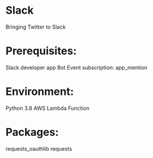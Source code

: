 # Slack
Bringing Twitter to Slack

# Prerequisites:
Slack developer app
Bot Event subscription: app_mention

# Environment:
Python 3.8
AWS Lambda Function

# Packages:
requests_oauthlib
requests


